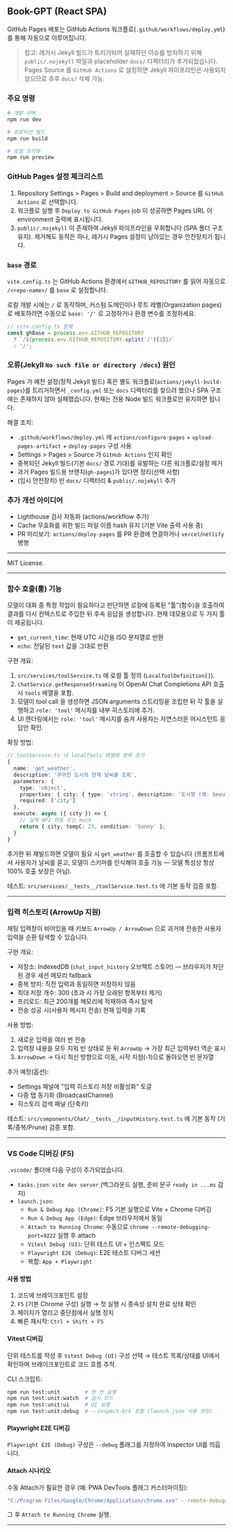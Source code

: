 ## Book-GPT (React SPA)

GitHub Pages 배포는 GitHub Actions 워크플로(`.github/workflows/deploy.yml`)를 통해 자동으로 이루어집니다.

> 참고: 레거시 Jekyll 빌드가 트리거되어 실패하던 이슈를 방지하기 위해 `public/.nojekyll` 파일과 placeholder `docs/` 디렉터리가 추가되었습니다. Pages Source 를 `GitHub Actions` 로 설정하면 Jekyll 파이프라인은 사용되지 않으므로 추후 `docs/` 삭제 가능.

### 주요 명령

````bash
# 개발 서버
npm run dev

# 프로덕션 빌드
npm run build

# 로컬 프리뷰
npm run preview
````

### GitHub Pages 설정 체크리스트

1. Repository Settings > Pages > Build and deployment > Source 를 `GitHub Actions` 로 선택합니다.
2. 워크플로 실행 후 `Deploy to GitHub Pages` job 이 성공하면 Pages URL 이 environment 출력에 표시됩니다.
3. `public/.nojekyll` 이 존재하여 Jekyll 파이프라인을 우회합니다 (SPA 폴더 구조 유지). 제거해도 동작은 하나, 레거시 Pages 설정이 남아있는 경우 안전장치가 됩니다.

### `base` 경로

`vite.config.ts` 는 GitHub Actions 환경에서 `GITHUB_REPOSITORY` 를 읽어 자동으로 `/<repo-name>/` 를 `base` 로 설정합니다.

로컬 개발 시에는 `/` 로 동작하며, 커스텀 도메인이나 루트 레벨(Organization pages) 로 배포하려면 수동으로 `base: '/'` 로 고정하거나 환경 변수를 조정하세요.

```ts
// vite.config.ts 발췌
const ghBase = process.env.GITHUB_REPOSITORY
  ? `/${process.env.GITHUB_REPOSITORY.split('/')[1]}/`
  : '/';
```

### 오류(Jekyll `No such file or directory /docs`) 원인

Pages 가 예전 설정(정적 Jekyll 빌드) 혹은 별도 워크플로(`actions/jekyll-build-pages`)를 트리거하면서 `_config.yml` 또는 `docs` 디렉터리를 찾으려 했으나 SPA 구조에는 존재하지 않아 실패했습니다. 현재는 전용 Node 빌드 워크플로만 유지하면 됩니다.

해결 조치:
- `.github/workflows/deploy.yml` 에 `actions/configure-pages` + `upload-pages-artifact` + `deploy-pages` 구성 사용
- Settings > Pages > Source 가 `GitHub Actions` 인지 확인
- 중복되던 Jekyll 빌드(기본 `docs/` 경로 기대)를 유발하는 다른 워크플로/설정 제거
- 과거 Pages 빌드용 브랜치(`gh-pages`)가 있다면 정리(선택 사항)
- (임시 안전장치) 빈 `docs/` 디렉터리 & `public/.nojekyll` 추가

### 추가 개선 아이디어

- Lighthouse 검사 자동화 (actions/workflow 추가)
- Cache 무효화를 위한 빌드 파일 이름 hash 유지 (기본 Vite 출력 사용 중)
- PR 미리보기: `actions/deploy-pages` 를 PR 환경에 연결하거나 `vercel`/`netlify` 병행

---

MIT License.

---

### 함수 호출(툴) 기능

모델이 대화 중 특정 작업이 필요하다고 판단하면 로컬에 등록된 "툴"(함수)을 호출하여 결과를 다시 컨텍스트로 주입한 뒤 후속 응답을 생성합니다. 현재 데모용으로 두 가지 툴이 제공됩니다.

- `get_current_time`: 현재 UTC 시간을 ISO 문자열로 반환
- `echo`: 전달된 `text` 값을 그대로 반환

구현 개요:
1. `src/services/toolService.ts` 에 로컬 툴 정의 (`LocalToolDefinition[]`).
2. `chatService.getResponseStreaming` 이 OpenAI Chat Completions API 호출 시 `tools` 배열을 포함.
3. 모델이 tool call 을 생성하면 JSON arguments 스트리밍을 조립한 뒤 각 툴을 실행하고 `role: 'tool'` 메시지를 내부 히스토리에 추가.
4. UI 렌더링에서는 `role: 'tool'` 메시지를 숨겨 사용자는 자연스러운 어시스턴트 응답만 확인.

확장 방법:
```ts
// toolService.ts 내 localTools 배열에 항목 추가
{
  name: 'get_weather',
  description: '주어진 도시의 현재 날씨를 조회',
  parameters: {
    type: 'object',
    properties: { city: { type: 'string', description: '도시명 (예: Seoul)' } },
    required: ['city']
  },
  execute: async ({ city }) => {
    // 실제 API 연동 또는 mock
    return { city, tempC: 23, condition: 'Sunny' };
  }
}
```

추가한 뒤 재빌드하면 모델이 필요 시 `get_weather` 를 호출할 수 있습니다 (프롬프트에서 사용자가 날씨를 묻고, 모델이 스키마를 인식해야 호출 가능 — 모델 특성상 항상 100% 호출 보장은 아님).

테스트: `src/services/__tests__/toolService.test.ts` 에 기본 동작 검증 포함.

---

### 입력 히스토리 (ArrowUp 지원)

채팅 입력창이 비어있을 때 키보드 `ArrowUp / ArrowDown` 으로 과거에 전송한 사용자 입력을 순환 탐색할 수 있습니다.

구현 개요:
- 저장소: IndexedDB (`chat_input_history` 오브젝트 스토어) — 브라우저가 차단된 경우 세션 메모리 fallback
- 중복 방지: 직전 입력과 동일하면 저장하지 않음
- 최대 저장 개수: 300 (초과 시 가장 오래된 항목부터 제거)
- 프리로드: 최근 200개를 메모리에 적재하여 즉시 탐색
- 전송 성공 시(사용자 메시지 전송) 현재 입력을 기록

사용 방법:
1. 새로운 입력을 여러 번 전송
2. 입력창 내용을 모두 지워 빈 상태로 둔 뒤 `ArrowUp` → 가장 최근 입력부터 역순 표시
3. `ArrowDown` → 다시 최신 방향으로 이동, 시작 지점(-1)으로 돌아오면 빈 문자열

추가 예정(옵션):
- Settings 패널에 "입력 히스토리 저장 비활성화" 토글
- 다중 탭 동기화 (BroadcastChannel)
- 히스토리 검색 패널 (단축키)

테스트: `src/components/Chat/__tests__/inputHistory.test.ts` 에 기본 동작 (기록/중복/Prune) 검증 포함.

---

### VS Code 디버깅 (F5)

`.vscode/` 폴더에 다음 구성이 추가되었습니다.

- `tasks.json`: `vite dev server` (백그라운드 실행, 준비 문구 `ready in ...ms` 감지)
- `launch.json`:
  - `Run & Debug App (Chrome)`: F5 기본 실행으로 Vite + Chrome 디버깅
  - `Run & Debug App (Edge)`: Edge 브라우저에서 동일
  - `Attach to Running Chrome`: 수동으로 `chrome --remote-debugging-port=9222` 실행 후 attach
  - `Vitest Debug (UI)`: 단위 테스트 UI + 인스펙트 모드
  - `Playwright E2E (Debug)`: E2E 테스트 디버그 세션
  - 복합: `App + Playwright`

#### 사용 방법

1. 코드에 브레이크포인트 설정
2. `F5` (기본 Chrome 구성) 실행 → 첫 실행 시 종속성 설치 완료 상태 확인
3. 페이지가 열리고 중단점에서 실행 정지
4. 빠른 재시작: `Ctrl + Shift + F5`

#### Vitest 디버깅

단위 테스트를 작성 후 `Vitest Debug (UI)` 구성 선택 → 테스트 목록/상태를 UI에서 확인하며 브레이크포인트로 코드 흐름 추적.

CLI 스크립트:

```bash
npm run test:unit        # 한 번 실행
npm run test:unit:watch  # 감시 모드
npm run test:unit:ui     # UI 실행
npm run test:unit:debug  # --inspect-brk 포함 (launch.json 사용 권장)
```

#### Playwright E2E 디버깅

`Playwright E2E (Debug)` 구성은 `--debug` 플래그를 지정하여 Inspector UI를 띄웁니다.

#### Attach 시나리오

수동 Attach가 필요한 경우 (예: PWA DevTools 플래그 커스터마이징):

```bash
"C:/Program Files/Google/Chrome/Application/chrome.exe" --remote-debugging-port=9222 --user-data-dir="C:/temp/chrome-debug" http://localhost:5173
```

그 후 `Attach to Running Chrome` 실행.

---
